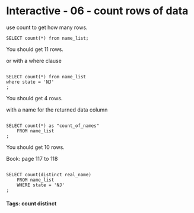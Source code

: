 


<style>
.pagebreak { page-break-before: always; }
.half { height: 200px; }
</style>





# Interactive - 06 - count rows of data

use count to get how many rows.

```
SELECT count(*) from name_list;

```

You should get 11 rows.

or with a where clause

```

SELECT count(*) from name_list
where state = 'NJ'
;

```

You should get 4 rows.

with a name for the returned data column

```

SELECT count(*) as "count_of_names"
	FROM name_list
;

```

You should get 10 rows.

Book: page 117 to 118

``` 

SELECT count(distinct real_name) 
	FROM name_list
	WHERE state = 'NJ'
;

```

#### Tags: count distinct
